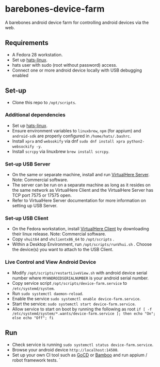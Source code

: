 # barebones-device-farm
A barebones android device farm for controlling android devices via the web.

## Requirements
- A Fedora 28 workstation.
- Set up [hats-linux](https://github.com/younglim/hats-linux/blob/master/centos-7/INSTALL.md). 
- hats user with sudo (root without password) access.
- Connect one or more android device locally with USB debugging enabled

## Set-up
- Clone this repo to `/opt/scripts`.

### Additional dependencies
- Set up [hats-linux](https://github.com/younglim/hats-linux/blob/master/centos-7/INSTALL.md). 
- Ensure environment variables to `linuxbrew`, `npm` (for appium) and `android-sdk` are properly configured in `/home/hats/.bashrc`.
- Install `xpra` and `websokify` via dnf `sudo dnf install xpra python2-websockify -y`.
- Install `scrcpy` via linuxbrew `brew install scrcpy`.

### Set-up USB Server
- On the same or separate machine, install and run [VirtualHere Server](https://virtualhere.com/content/usb-servers). Note: Commercial software. 
- The server can be run on a separate machine as long as it resides on the same network as VirtualHere Client and the VirtualHere Server has TCP port 7575 or 17575 open.
- Refer to VirtualHere Server documentation for more information on setting up USB Server.

### Set-up USB Client
- On the Fedora workstation, install [VirtualHere Client](https://www.virtualhere.com/usb_client_software) by downloading their linux release. Note: Commercial software.
- Copy `vhuit64` and `vhclientx86_64` to `/opt/scripts` .
- Within a Desktop Environment, run `/opt/scripts/runVhui.sh` . Choose the device(s) you want to attach to the USB Client.

### Live Control and View Android Device
- Modify `/opt/scripts/restartLiveView.sh` with android device serial number where `MYANDROIDSERIALNUMBER` is your android serial number.
- Copy service script `/opt/scripts/device-farm.service` to `/etc/systemd/system`.
- Run `sudo systemctl daemon-reload`.
- Enable the service `sudo systemctl enable device-farm.service`.
- Start the service: `sudo systemctl start device-farm.service`.
- Allow service to start on boot by running the following as root `if [ -f /etc/systemd/system/*.wants/device-farm.service ]; then echo "On"; else echo "Off"; fi`

## Run
- Check service is running `sudo systemctl status device-farm.service`.
- Browse your android device `http://localhost:14500`.
- Set up your own CI tool such as [GoCD](https://www.gocd.org) or [Bamboo](https://www.atlassian.com/software/bamboo) and run appium / robot framework tests.
`
